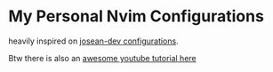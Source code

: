 # My Personal Nvim Configurations

heavily inspired on [josean-dev configurations](https://github.com/josean-dev/dev-environment-files/tree/main/.config/nvim).

Btw there is also an [awesome youtube tutorial here](https://www.youtube.com/watch?v=6pAG3BHurdM&t=1011s)


